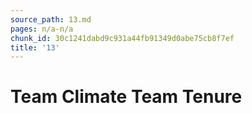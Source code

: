 ```yaml
---
source_path: 13.md
pages: n/a-n/a
chunk_id: 30c1241dabd9c931a44fb91349d0abe75cb8f7ef
title: '13'
---
```

# Team Climate Team Tenure
